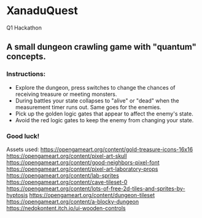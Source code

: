 # XanaduQuest
Q1 Hackathon

## A small dungeon crawling game with "quantum" concepts.

### Instructions:

- Explore the dungeon, press switches to change the chances of receiving treasure or meeting monsters.
- During battles your state collapses to "alive" or "dead" when the measurement timer runs out. Same goes for the enemies.
- Pick up the  golden logic gates that appear to affect the enemy's state.
- Avoid the red logic gates to keep the enemy from changing your state.

### Good luck!

Assets used:
https://opengameart.org/content/gold-treasure-icons-16x16
https://opengameart.org/content/pixel-art-skull
https://opengameart.org/content/good-neighbors-pixel-font
https://opengameart.org/content/pixel-art-laboratory-props
https://opengameart.org/content/lab-sprites
https://opengameart.org/content/cave-tileset-0
https://opengameart.org/content/lots-of-free-2d-tiles-and-sprites-by-hyptosis
https://opengameart.org/content/dungeon-tileset
https://opengameart.org/content/a-blocky-dungeon
https://nedokontent.itch.io/ui-wooden-controls
